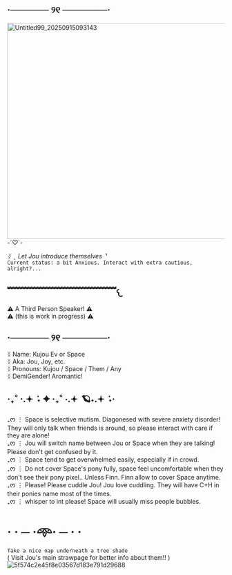 ## ·────── ୨୧ ───────·
<img width="1500" height="500" alt="Untitled99_20250915093143" src="https://github.com/user-attachments/assets/a005202f-ee65-4366-af3b-38cae43025c8" />
-`♡´-

_ᛝ ⌞ Let Jou introduce themselves ⌝_\
``Current status: a bit Anxious. Interact with extra cautious, alright?...``
## ﹌﹌﹌﹌﹌﹌﹌﹌﹌﹌﹌﹌𐔌
⚠︎ A Third Person Speaker! ⚠︎\
⚠︎ (this is work in progress) ⚠︎
## ·────── ୨୧ ───────·
ᛝ Name: Kujou Ev or Space\
ᛝ Aka: Jou, Joy, etc.\
ᛝ Pronouns: Kujou / Space / Them / Any\
ᛝ DemiGender! Aromantic!
## ‧₊˚ ⋅.𖥔 ݁ ˖ ✦ ‧₊˚ ⋅.𖥔 ݁ 🪐˖.𖥔 ݁ ˖·
₊ᰔ ⋮ Space is selective mutism. Diagonesed with severe anxiety disorder! They will only talk when friends is around, so please interact with care if they are alone!\
₊ᰔ ⋮ Jou will switch name between Jou or Space when they are talking! Please don't get confused by it.\
₊ᰔ ⋮ Space tend to get overwhelmed easily, especially if in crowd.\
₊ᰔ ⋮ Do not cover Space's pony fully, space feel uncomfortable when they don't see their pony pixel.. Unless Finn. Finn allow to cover Space anytime.\
₊ᰔ ⋮ Please! Please cuddle Jou! Jou love cuddling. They will have C+H in their ponies name most of the times.\
₊ᰔ ⋮ whisper to int please! Space will usually miss people bubbles.
# · · ─ ·𖥸· ─ · ·
``` Take a nice nap underneath a tree shade ```\
( Visit Jou's main strawpage for better info about them!! ) 
![5f574c2e45f8e03567d183e791d29688](https://github.com/user-attachments/assets/92091def-7d32-4628-bdef-346d8b750289)
